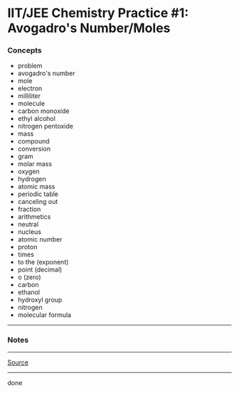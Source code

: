 # IIT/JEE Chemistry Practice #1: Avogadro's Number/Moles

### Concepts

- problem
- avogadro's number
- mole
- electron
- milliliter
- molecule
- carbon monoxide
- ethyl alcohol
- nitrogen pentoxide
- mass
- compound
- conversion
- gram
- molar mass
- oxygen
- hydrogen
- atomic mass
- periodic table
- canceling out
- fraction
- arithmetics
- neutral
- nucleus
- atomic number
- proton
- times
- to the (exponent)
- point (decimal)
- o (zero)
- carbon
- ethanol
- hydroxyl group
- nitrogen
- molecular formula

---

### Notes

---

[Source](https://youtu.be/hynXuSYFwNE)

---

done